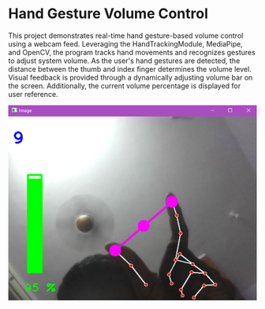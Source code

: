 # Hand Gesture Volume Control

This project demonstrates real-time hand gesture-based volume control using a webcam feed. Leveraging the HandTrackingModule, MediaPipe, and OpenCV, the program tracks hand movements and recognizes gestures to adjust system volume. As the user's hand gestures are detected, the distance between the thumb and index finger determines the volume level. Visual feedback is provided through a dynamically adjusting volume bar on the screen. Additionally, the current volume percentage is displayed for user reference.

![alt text](image.png)